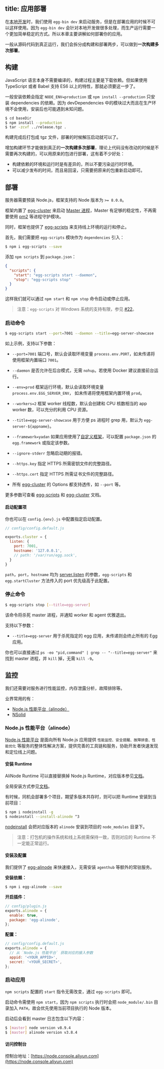 title: 应用部署
---

在[本地开发](./development.md)时，我们使用 `egg-bin dev` 来启动服务，但是在部署应用的时候不可以这样使用。因为 `egg-bin dev` 会针对本地开发做很多处理，而生产运行需要一个更加简单稳定的方式。所以本章主要讲解如何部署你的应用。

一般从源码代码到真正运行，我们会拆分成构建和部署两步，可以做到**一次构建多次部署**。

## 构建

JavaScript 语言本身不需要编译的，构建过程主要是下载依赖。但如果使用 TypeScript 或者 Babel 支持 ES6 以上的特性，那就必须要这一步了。

一般安装依赖会指定 `NODE_ENV=production` 或 `npm install --production` 只安装 dependencies 的依赖。因为 devDependencies 中的模块过大而且在生产环境不会使用，安装后也可能遇到未知问题。

```bash
$ cd baseDir
$ npm install --production
$ tar -zcvf ../release.tgz .
```

构建完成后打包成 tgz 文件，部署的时候解压启动就可以了。

增加构建环节才能做到真正的**一次构建多次部署**，理论上代码没有改动的时候是不需要再次构建的，可以用原来的包进行部署，这有着不少好处：

- 构建依赖的环境和运行时是有差异的，所以不要污染运行时环境。
- 可以减少发布的时间，而且易回滚，只需要把原来的包重新启动即可。

## 部署

服务器需要预装 Node.js，框架支持的 Node 版本为 `>= 8.0.0`。

框架内置了 [egg-cluster] 来启动 [Master 进程](./cluster-and-ipc.md#master)，Master 有足够的稳定性，不再需要使用 [pm2] 等进程守护模块。

同时，框架也提供了 [egg-scripts] 来支持线上环境的运行和停止。

首先，我们需要把 `egg-scripts` 模块作为 `dependencies` 引入：

```bash
$ npm i egg-scripts --save
```

添加 `npm scripts` 到 `package.json`：

```json
{
  "scripts": {
    "start": "egg-scripts start --daemon",
    "stop": "egg-scripts stop"
  }
}
```

这样我们就可以通过 `npm start` 和 `npm stop` 命令启动或停止应用。

> 注意：`egg-scripts` 对 Windows 系统的支持有限，参见 [#22](https://github.com/eggjs/egg-scripts/pull/22)。

### 启动命令

```bash
$ egg-scripts start --port=7001 --daemon --title=egg-server-showcase
```

如上示例，支持以下参数：

- `--port=7001` 端口号，默认会读取环境变量 `process.env.PORT`，如未传递将使用框架内置端口 `7001`。
- `--daemon` 是否允许在后台模式，无需 `nohup`。若使用 Docker 建议直接前台运行。
- `--env=prod` 框架运行环境，默认会读取环境变量 `process.env.EGG_SERVER_ENV`， 如未传递将使用框架内置环境 `prod`。
- `--workers=2` 框架 worker 线程数，默认会创建和 CPU 核数相当的 app worker 数，可以充分的利用 CPU 资源。
- `--title=egg-server-showcase` 用于方便 ps 进程时 grep 用，默认为 `egg-server-${appname}`。
- `--framework=yadan` 如果应用使用了[自定义框架](../advanced/framework.md)，可以配置 `package.json` 的 `egg.framework` 或指定该参数。
- `--ignore-stderr` 忽略启动期的报错。
- `--https.key` 指定 HTTPS 所需密钥文件的完整路径。
- `--https.cert` 指定 HTTPS 所需证书文件的完整路径。

- 所有 [egg-cluster] 的 Options 都支持透传，如 `--port` 等。

更多参数可查看 [egg-scripts] 和 [egg-cluster] 文档。

#### 启动配置项

你也可以在 `config.{env}.js` 中配置指定启动配置。

```js
// config/config.default.js

exports.cluster = {
  listen: {
    port: 7001,
    hostname: '127.0.0.1',
    // path: '/var/run/egg.sock',
  }
}
```

`path`，`port`，`hostname` 均为 [server.listen](https://nodejs.org/api/http.html#http_server_listen_port_hostname_backlog_callback) 的参数，`egg-scripts` 和 `egg.startCluster` 方法传入的 port 优先级高于此配置。


### 停止命令

```bash
$ egg-scripts stop [--title=egg-server]
```

该命令将杀死 master 进程，并通知 worker 和 agent 优雅退出。

支持以下参数：
- `--title=egg-server` 用于杀死指定的 egg 应用，未传递则会终止所有的 Egg 应用。

你也可以直接通过 `ps -eo "pid,command" | grep -- "--title=egg-server"` 来找到 master 进程，并 `kill` 掉，无需 `kill -9`。

## 监控

我们还需要对服务进行性能监控，内存泄露分析，故障排除等。

业界常用的有：
- [Node.js 性能平台（alinode）](https://www.aliyun.com/product/nodejs)
- [NSolid](https://nodesource.com/products/nsolid/)

### Node.js 性能平台（alinode）

[Node.js 性能平台](https://www.aliyun.com/product/nodejs) 是面向所有 Node.js 应用提供 `性能监控、安全提醒、故障排查、性能优化` 等服务的整体性解决方案，提供完善的工具链和服务，协助开发者快速发现和定位线上问题。

#### 安装 Runtime

AliNode Runtime 可以直接替换掉 Node.js Runtime，对应版本参见[文档](https://help.aliyun.com/knowledge_detail/60811.html)。

全局安装方式参见[文档](https://help.aliyun.com/document_detail/60338.html)。

有时候，同机会部署多个项目，期望多版本共存时，则可以把 Runtime 安装到当前项目：

```bash
$ npm i nodeinstall -g
$ nodeinstall --install-alinode ^3
```

[nodeinstall] 会把对应版本的 `alinode` 安装到项目的 `node_modules` 目录下。

> 注意：打包机的操作系统和线上系统需保持一致，否则对应的 Runtime 不一定能正常运行。

#### 安装及配置

我们提供了 [egg-alinode] 来快速接入，无需安装 `agenthub` 等额外的常驻服务。

**安装依赖：**

```bash
$ npm i egg-alinode --save
```

**开启插件：**

```js
// config/plugin.js
exports.alinode = {
  enable: true,
  package: 'egg-alinode',
};
```

**配置：**

```js
// config/config.default.js
exports.alinode = {
  // 从 `Node.js 性能平台` 获取对应的接入参数
  appid: '<YOUR_APPID>',
  secret: '<YOUR_SECRET>',
};
```

### 启动应用

`npm scripts` 配置的 `start` 指令无需改变，通过 `egg-scripts` 即可。

启动命令需使用 `npm start`，因为 `npm scripts` 执行时会把 `node_module/.bin` 目录加入 `PATH`，故会优先使用当前项目执行的 Node 版本。

启动后会看到 master 日志包含以下内容：

```bash
$ [master] node version v8.9.4
$ [master] alinode version v3.8.4
```

#### 访问控制台

控制台地址：[https://node.console.aliyun.com](https://node.console.aliyun.com)


[egg-cluster]: https://github.com/eggjs/egg-cluster
[egg-scripts]: https://github.com/eggjs/egg-scripts
[egg-alinode]: https://github.com/eggjs/egg-alinode
[pm2]: https://github.com/Unitech/pm2
[nodeinstall]: https://github.com/cnpm/nodeinstall
